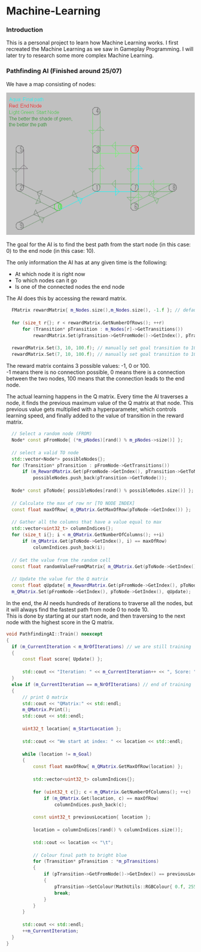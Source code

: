 # Machine-Learning

### Introduction
This is a personal project to learn how Machine Learning works. I first recreated the Machine Learning as we saw in Gameplay Programming. I will later try to research some more complex Machine Learning.

### Pathfinding AI (Finished around 25/07)
We have a map consisting of nodes:

![Map](https://github.com/Rhidian12/Machine-Learning/blob/main/Markdown/Map.png)

The goal for the AI is to find the best path from the start node (in this case: 0) to the end node (in this case: 10).

The only information the AI has at any given time is the following:
* At which node it is right now
* To which nodes can it go
* Is one of the connected nodes the end node

The AI does this by accessing the reward matrix.
```cpp
  FMatrix rewardMatrix{ m_Nodes.size(),m_Nodes.size(), -1.f }; // default initialize the reward matrix with -1.f

  for (size_t r{}; r < rewardMatrix.GetNumberOfRows(); ++r)
	  for (Transition* pTransition : m_Nodes[r]->GetTransitions())
		  rewardMatrix.Set(pTransition->GetFromNode()->GetIndex(), pTransition->GetToNode()->GetIndex(), 0.f); // set all possible connections to 0.f

  rewardMatrix.Set(3, 10, 100.f); // manually set goal transition to 100.f
  rewardMatrix.Set(7, 10, 100.f); // manually set goal transition to 100.f
  ```
  
  The reward matrix contains 3 possible values: -1, 0 or 100. </br>
  -1 means there is no connection possible, 0 means there is a connection between the two nodes, 100 means that the connection leads to the end node.
  
  The actual learning happens in the Q matrix. Every time the AI traverses a node, it finds the previous maximum value of the Q matrix at that node. This previous value gets multiplied with a hyperparameter, which controls learning speed, and finally added to the value of transition in the reward matrix.
  
  ```cpp
  	// Select a random node (FROM)
	Node* const pFromNode{ (*m_pNodes)[rand() % m_pNodes->size()] };

	// select a valid TO node
	std::vector<Node*> possibleNodes{};
	for (Transition* pTransition : pFromNode->GetTransitions())
		if (m_RewardMatrix.Get(pFromNode->GetIndex(), pTransition->GetToNode()->GetIndex()) >= 0.f)
			possibleNodes.push_back(pTransition->GetToNode());

	Node* const pToNode{ possibleNodes[rand() % possibleNodes.size()] };

	// Calculate the max of row nr [TO NODE INDEX]
	const float maxOfRow{ m_QMatrix.GetMaxOfRow(pToNode->GetIndex()) };

	// Gather all the columns that have a value equal to max
	std::vector<uint32_t> columnIndices{};
	for (size_t i{}; i < m_QMatrix.GetNumberOfColumns(); ++i)
		if (m_QMatrix.Get(pToNode->GetIndex(), i) == maxOfRow)
			columnIndices.push_back(i);

	// Get the value from the random cell
	const float randomValueFromQMatrix{ m_QMatrix.Get(pToNode->GetIndex(), columnIndices[rand() % columnIndices.size()]) };

	// Update the value for the Q matrix
	const float qUpdate{ m_RewardMatrix.Get(pFromNode->GetIndex(), pToNode->GetIndex()) + m_Gamma * randomValueFromQMatrix };
	m_QMatrix.Set(pFromNode->GetIndex(), pToNode->GetIndex(), qUpdate);
  ```
  
  In the end, the AI needs hundreds of iterations to traverse all the nodes, but it will always find the fastest path from node 0 to node 10.</br>
  This is done by starting at our start node, and then traversing to the next node with the highest score in the Q matrix.
  
  ```cpp
  void PathfindingAI::Train() noexcept
{
	if (m_CurrentIteration < m_NrOfIterations) // we are still training
	{
		const float score{ Update() };

		std::cout << "Iteration: " << m_CurrentIteration++ << ", Score: " << score << std::endl;
	}
	else if (m_CurrentIteration == m_NrOfIterations) // end of training
	{
		// print Q matrix
		std::cout << "QMatrix:" << std::endl;
		m_QMatrix.Print();
		std::cout << std::endl;

		uint32_t location{ m_StartLocation };

		std::cout << "We start at index: " << location << std::endl;

		while (location != m_Goal)
		{
			const float maxOfRow{ m_QMatrix.GetMaxOfRow(location) };

			std::vector<uint32_t> columnIndices{};

			for (uint32_t c{}; c < m_QMatrix.GetNumberOfColumns(); ++c)
				if (m_QMatrix.Get(location, c) == maxOfRow)
					columnIndices.push_back(c);

			const uint32_t previousLocation{ location };

			location = columnIndices[rand() % columnIndices.size()];

			std::cout << location << "\t";

			// Colour final path to bright blue
			for (Transition* pTransition : *m_pTransitions)
			{
				if (pTransition->GetFromNode()->GetIndex() == previousLocation && pTransition->GetToNode()->GetIndex() == location)
				{
					pTransition->SetColour(MathUtils::RGBColour{ 0.f, 255.f, 255.f });
					break;
				}
			}
		}

		std::cout << std::endl;
		++m_CurrentIteration;
	}
}
```
